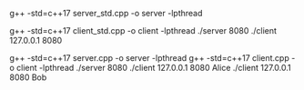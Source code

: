 g++ -std=c++17 server_std.cpp -o server -lpthread

g++ -std=c++17 client_std.cpp -o client -lpthread
./server 8080
./client 127.0.0.1 8080


g++ -std=c++17 server.cpp -o server -lpthread
g++ -std=c++17 client.cpp -o client -lpthread
./server 8080
./client 127.0.0.1 8080 Alice
./client 127.0.0.1 8080 Bob